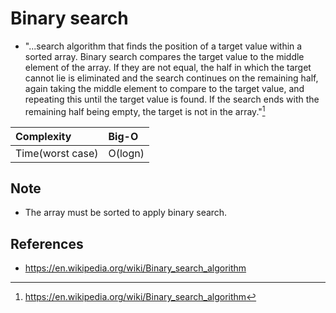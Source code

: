 # Binary search

- "...search algorithm that finds the position of a target value within a sorted array. Binary search compares the target value to the middle element of the array. If they are not equal, the half in which the target cannot lie is eliminated and the search continues on the remaining half, again taking the middle element to compare to the target value, and repeating this until the target value is found. If the search ends with the remaining half being empty, the target is not in the array."[^definition]

| Complexity       | Big-O       |
| :--------------- | :---------- |
| Time(worst case) | O(logn)     |

## Note

- The array must be sorted to apply binary search.

[^definition]: https://en.wikipedia.org/wiki/Binary_search_algorithm

## References

- https://en.wikipedia.org/wiki/Binary_search_algorithm
